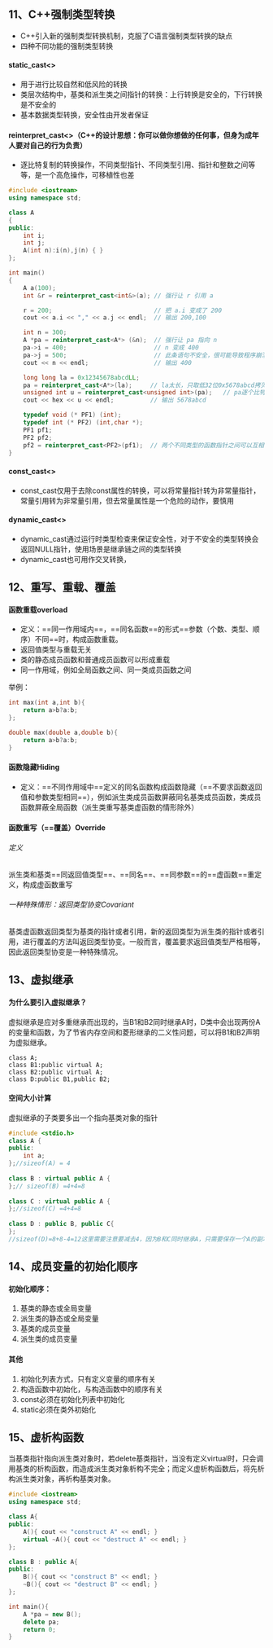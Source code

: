 ## 11、C++强制类型转换
- C++引入新的强制类型转换机制，克服了C语言强制类型转换的缺点
- 四种不同功能的强制类型转换

#### static_cast<>
- 用于进行比较自然和低风险的转换
- 类层次结构中，基类和派生类之间指针的转换：上行转换是安全的，下行转换是不安全的
- 基本数据类型转换，安全性由开发者保证

#### reinterpret_cast<>（C++的设计思想：你可以做你想做的任何事，但身为成年人要对自己的行为负责）
- 逐比特复制的转换操作，不同类型指针、不同类型引用、指针和整数之间等等，是一个高危操作，可移植性也差

```cpp
#include <iostream>
using namespace std;

class A
{
public:
    int i;
    int j;
    A(int n):i(n),j(n) { }
};

int main()
{
    A a(100);
    int &r = reinterpret_cast<int&>(a); // 强行让 r 引用 a

    r = 200;                            // 把 a.i 变成了 200
    cout << a.i << "," << a.j << endl;  // 输出 200,100

    int n = 300;
    A *pa = reinterpret_cast<A*> (&n);  // 强行让 pa 指向 n
    pa->i = 400;                        // n 变成 400
    pa->j = 500;                        // 此条语句不安全，很可能导致程序崩溃
    cout << n << endl;                  // 输出 400

    long long la = 0x12345678abcdLL;
    pa = reinterpret_cast<A*>(la);     // la太长，只取低32位0x5678abcd拷贝给pa
    unsigned int u = reinterpret_cast<unsigned int>(pa);   // pa逐个比特拷贝到u
    cout << hex << u << endl;          // 输出 5678abcd

    typedef void (* PF1) (int);
    typedef int (* PF2) (int,char *);
    PF1 pf1;  
    PF2 pf2;
    pf2 = reinterpret_cast<PF2>(pf1);  // 两个不同类型的函数指针之间可以互相转换
}
```

#### const_cast<>
- const_cast仅用于去除const属性的转换，可以将常量指针转为非常量指针，常量引用转为非常量引用，但去常量属性是一个危险的动作，要慎用

#### dynamic_cast<>
- dynamic_cast通过运行时类型检查来保证安全性，对于不安全的类型转换会返回NULL指针，使用场景是继承链之间的类型转换
- dynamic_cast也可用作交叉转换，

## 12、重写、重载、覆盖
#### 函数重载overload
- 定义：==同一作用域内==，==同名函数==的形式==参数（个数、类型、顺序）不同==时，构成函数重载。
- 返回值类型与重载无关
- 类的静态成员函数和普通成员函数可以形成重载
- 同一作用域，例如全局函数之间、同一类成员函数之间

举例：
```cpp
int max(int a,int b){
    return a>b?a:b;
};

double max(double a,double b){
    return a>b?a:b;
}
```

#### 函数隐藏Hiding
- 定义：==不同作用域中==定义的同名函数构成函数隐藏（==不要求函数返回值和参数类型相同==），例如派生类成员函数屏蔽同名基类成员函数，类成员函数屏蔽全局函数（派生类重写基类虚函数的情形除外）

#### 函数重写（==覆盖）Override
###### 定义
派生类和基类==同返回值类型==、==同名==、==同参数==的==虚函数==重定义，构成虚函数重写

###### 一种特殊情形：返回类型协变Covariant
基类虚函数返回类型为基类的指针或者引用，新的返回类型为派生类的指针或者引用，进行覆盖的方法叫返回类型协变。一般而言，覆盖要求返回值类型严格相等，因此返回类型协变是一种特殊情况。

## 13、虚拟继承
#### 为什么要引入虚拟继承？
虚拟继承是应对多重继承而出现的，当B1和B2同时继承A时，D类中会出现两份A的变量和函数，为了节省内存空间和菱形继承的二义性问题，可以将B1和B2声明为虚拟继承。
```
class A;
class B1:public virtual A;
class B2:public virtual A;
class D:public B1,public B2;
```

#### 空间大小计算
虚拟继承的子类要多出一个指向基类对象的指针

```cpp
#include <stdio.h>  
class A {  
public:  
    int a;  
};//sizeof(A) = 4  
 
class B : virtual public A {  
};// sizeof(B) =4+4=8  
 
class C : virtual public A {          
};//sizeof(C) =4+4=8  
 
class D : public B, public C{         
};  
//sizeof(D)=8+8-4=12这里需要注意要减去4，因为B和C同时继承A，只需要保存一个A的副本就好了，sizeof(D)=4(A的副本)+4(B的虚表)+4(C的虚表)=12，也可以是8（B的副本）+8（c的副本）-4（A的副本）=12
```


## 14、成员变量的初始化顺序
#### 初始化顺序：
1. 基类的静态或全局变量
2. 派生类的静态或全局变量
3. 基类的成员变量
4. 派生类的成员变量

#### 其他
1. 初始化列表方式，只有定义变量的顺序有关
2. 构造函数中初始化，与构造函数中的顺序有关
3. const必须在初始化列表中初始化
4. static必须在类外初始化

## 15、虚析构函数
当基类指针指向派生类对象时，若delete基类指针，当没有定义virtual时，只会调用基类的析构函数，而造成派生类对象析构不完全；而定义虚析构函数后，将先析构派生类对象，再析构基类对象。

```cpp
#include <iostream>
using namespace std;

class A{
public:
    A(){ cout << "construct A" << endl; }
    virtual ~A(){ cout << "destruct A" << endl; }
};

class B : public A{
public:
    B(){ cout << "construct B" << endl; }
    ~B(){ cout << "destruct B" << endl; } 
};

int main(){
    A *pa = new B();
    delete pa;
    return 0;
}
```
